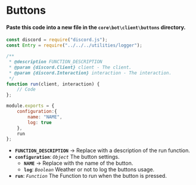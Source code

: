 # Buttons
#### Paste this code into a new file in the `core\bot\client\buttons` directory.
```js
const discord = require("discord.js");
const Entry = require("../../../utilities/logger");

/**
 * @description FUNCTION_DESCRIPTION
 * @param {discord.Client} client - The client.
 * @param {discord.Interaction} interaction - The interaction.
 */
function run(client, interaction) {
    // Code
};

module.exports = {
    configuration:{
        name: "NAME",
        log: true
    },
    run
};
```
* **`FUNCTION_DESCRIPTION`** → Replace with a description of the run function.
* **`configuration`**: *`Object`* The button settings.
    * **`NAME`** → Replace with the name of the button.
    * **`log`**: *`Boolean`* Weather or not to log the buttons usage.
* **`run`**: *`Function`* The Function to run when the button is pressed.
